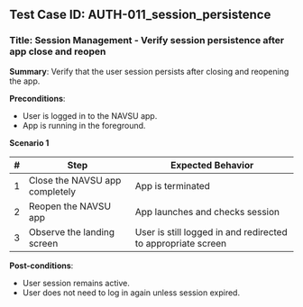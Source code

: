 ## Test Case ID: AUTH-011_session_persistence
### Title: Session Management - Verify session persistence after app close and reopen

**Summary**: Verify that the user session persists after closing and reopening the app.

**Preconditions**: 
- User is logged in to the NAVSU app.
- App is running in the foreground.

**Scenario 1**

| # | Step                                      | Expected Behavior                                       |
|---|-------------------------------------------|--------------------------------------------------------|
| 1 | Close the NAVSU app completely            | App is terminated                                      |
| 2 | Reopen the NAVSU app                      | App launches and checks session                        |
| 3 | Observe the landing screen                | User is still logged in and redirected to appropriate screen |

**Post-conditions**:
- User session remains active.
- User does not need to log in again unless session expired.
